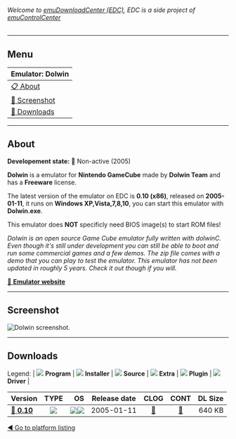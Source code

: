 ###### Welcome to [emuDownloadCenter (EDC)](https://github.com/PhoenixInteractiveNL/emuDownloadCenter/wiki/), EDC is a side project of [emuControlCenter](https://github.com/PhoenixInteractiveNL/emuControlCenter/wiki/)
***
## Menu
| **Emulator: Dolwin** |
|:---------|
| [:clipboard: About](#about) |
| [:sunrise: Screenshot](#screenshot) |
| [:floppy_disk: Downloads](#downloads) |
***
## About
**Developement state:** :red_circle: Non-active (2005)

**Dolwin** is a emulator for **Nintendo GameCube** made by **Dolwin Team** and has a **Freeware** license.

The latest version of the emulator on EDC is **0.10 (x86)**, released on **2005-01-11**, it runs on **Windows XP,Vista,7,8,10**, you can start this emulator with **Dolwin.exe**.

This emulator does **NOT** specificly need BIOS image(s) to start ROM files!

_Dolwin is an open source Game Cube emulator fully written with dolwinC. Even though it's still under development you can still be able to boot and run some commercial games and a few demos. The zip file comes with a demo that you can play to test the emulator. This emulator has not been updated in roughly 5 years. Check it out though if you will._

[:link: **Emulator website**](http://www.emulation64.com/files/info/86/dolwin.html/)
***
## Screenshot
![](https://raw.githubusercontent.com/PhoenixInteractiveNL/emuDownloadCenter/master/hooks/dolwin/emulator_screen_01.jpg "Dolwin screenshot.")
***
## Downloads
Legend:
| ![](https://raw.githubusercontent.com/wiki/PhoenixInteractiveNL/emuDownloadCenter/images_misc/icon_program_24.png) **Program** | 
![](https://raw.githubusercontent.com/wiki/PhoenixInteractiveNL/emuDownloadCenter/images_misc/icon_installer_24.png) **Installer** | 
![](https://raw.githubusercontent.com/wiki/PhoenixInteractiveNL/emuDownloadCenter/images_misc/icon_source_code_24.png) **Source** | 
![](https://raw.githubusercontent.com/wiki/PhoenixInteractiveNL/emuDownloadCenter/images_misc/icon_extra_24.png) **Extra** | 
![](https://raw.githubusercontent.com/wiki/PhoenixInteractiveNL/emuDownloadCenter/images_misc/icon_plugin_24.png) **Plugin** | 
![](https://raw.githubusercontent.com/wiki/PhoenixInteractiveNL/emuDownloadCenter/images_misc/icon_driver_24.png) **Driver** | 
 
| Version | TYPE | OS | Release date | CLOG | CONT | DL Size |
|:--------|:----:|---:|:------------:|:----:|:----:|--------:|
| [:floppy_disk: **0.10**](https://github.com/PhoenixInteractiveNL/edc-repo0004/raw/master/dolwin/0.10.7z) | ![](https://raw.githubusercontent.com/wiki/PhoenixInteractiveNL/emuDownloadCenter/images_misc/icon_program_24.png) | ![](https://raw.githubusercontent.com/wiki/PhoenixInteractiveNL/emuDownloadCenter/images_misc/logo_windows_24.png)![](https://raw.githubusercontent.com/wiki/PhoenixInteractiveNL/emuDownloadCenter/images_misc/icon_32-bit_24.png) | 2005-01-11 | [:page_facing_up:](https://github.com/PhoenixInteractiveNL/edc-repo0004/blob/master/dolwin/0.10_changelog.txt) | [:mag_right:](https://github.com/PhoenixInteractiveNL/edc-repo0004/blob/master/dolwin/0.10_contents.txt) | 640 KB |

[:arrow_backward: Go to platform listing](https://github.com/PhoenixInteractiveNL/emuDownloadCenter/wiki/EDC-Platform-List)
